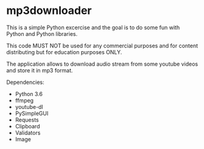 # mp3downloader
This is a simple Python excercise and the goal is to do some fun with Python and Python libraries. 

This code MUST NOT be used for any commercial purposes and for content distributing but for education purposes ONLY.

The application allows to download audio stream from some youtube videos and store it in mp3 format.

Dependencies:
* Python 3.6
* ffmpeg
* youtube-dl
* PySimpleGUI
* Requests
* Clipboard
* Validators
* Image


